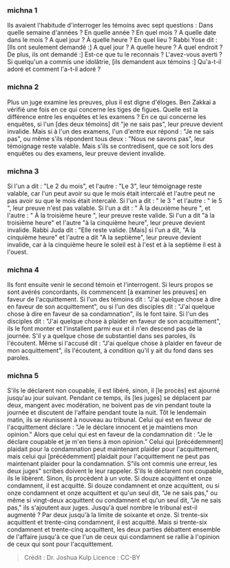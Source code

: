 
### michna 1
Ils avaient l'habitude d'interroger les témoins avec sept questions :  Dans quelle semaine d'années ? En quelle année ?  En quel mois ?  A quelle date dans le mois ?  A quel jour ?  À quelle heure ?  En quel lieu ? Rabbi Yose dit :  [Ils ont seulement demandé :] A quel jour ?  A quelle heure ?  A quel endroit ? De plus, ils ont demandé :] Est-ce que tu le reconnais ?  L'avez-vous averti ? Si quelqu'un a commis une idolâtrie, [ils demandent aux témoins :] Qu'a-t-il adoré et comment l'a-t-il adoré ?

### michna 2
Plus un juge examine les preuves, plus il est digne d'éloges. Ben Zakkai a vérifié une fois en ce qui concerne les tiges de figues. Quelle est la différence entre les enquêtes et les examens ? En ce qui concerne les enquêtes, si l'un [des deux témoins] dit "je ne sais pas", leur preuve devient invalide. Mais si à l'un des examens, l'un d'entre eux répond : "Je ne sais pas", ou même s'ils répondent tous deux : "Nous ne savons pas", leur témoignage reste valable. Mais s'ils se contredisent, que ce soit lors des enquêtes ou des examens, leur preuve devient invalide.

### michna 3
Si l'un a dit : "Le 2 du mois", et l'autre : "Le 3", leur témoignage reste valable, car l'un peut avoir su que le mois était intercalé et l'autre peut ne pas avoir su que le mois était intercalé. Si l'un a dit : " le 3 " et l'autre : " le 5 ", leur preuve n'est pas valable. Si l'un a dit : " À la deuxième heure ", et l'autre : " À la troisième heure ", leur preuve reste valide. Si l'un a dit "à la troisième heure" et l'autre "à la cinquième heure", leur preuve devient invalide. Rabbi Juda dit :  "Elle reste valide.  [Mais] si l'un a dit, "A la cinquième heure" et l'autre a dit "A la septième", leur preuve devient invalide, car à la cinquième heure le soleil est à l'est et à la septième il est à l'ouest.

### michna 4
Ils font ensuite venir le second témoin et l'interrogent. Si leurs propos se sont avérés concordants, ils commencent [à examiner les preuves] en faveur de l'acquittement. Si l'un des témoins dit : "J'ai quelque chose à dire en faveur de son acquittement", ou si l'un des disciples dit : "J'ai quelque chose à dire en faveur de sa condamnation", ils le font taire. Si l'un des disciples dit : "J'ai quelque chose à plaider en faveur de son acquittement", ils le font monter et l'installent parmi eux et il n'en descend pas de la journée. S'il y a quelque chose de substantiel dans ses paroles, ils l'écoutent. Même si l'accusé dit : "J'ai quelque chose à plaider en faveur de mon acquittement", ils l'écoutent, à condition qu'il y ait du fond dans ses paroles.

### michna 5
S'ils le déclarent non coupable, il est libéré, sinon, il [le procès] est ajourné jusqu'au jour suivant. Pendant ce temps, ils [les juges] se déplacent par deux, mangent avec modération, ne boivent pas de vin pendant toute la journée et discutent de l'affaire pendant toute la nuit. Tôt le lendemain matin, ils se réunissent à nouveau au tribunal. Celui qui est en faveur de l'acquittement déclare : "Je le déclare innocent et je maintiens mon opinion." Alors que celui qui est en faveur de la condamnation dit : "Je le déclare coupable et je m'en tiens à mon opinion." Celui qui [précédemment] plaidait pour la condamnation peut maintenant plaider pour l'acquittement, mais celui qui [précédemment] plaidait pour l'acquittement ne peut pas maintenant plaider pour la condamnation. S"ils ont commis une erreur, les deux juges" scribes doivent le leur rappeler. S'ils le déclarent non coupable, ils le libèrent. Sinon, ils procèdent à un vote. Si douze acquittent et onze condamnent, il est acquitté. Si douze condamnent et onze acquittent, ou si onze condamnent et onze acquittent et qu'un seul dit, "Je ne sais pas," ou même si vingt-deux acquittent ou condamnent et qu'un seul dit, "Je ne sais pas," ils s'ajoutent aux juges. Jusqu'à quel nombre le tribunal est-il augmenté ? Par deux jusqu'à la limite de soixante et onze. Si trente-six acquittent et trente-cinq condamnent, il est acquitté. Mais si trente-six condamnent et trente-cinq acquittent, les deux parties débattent ensemble de l'affaire jusqu'à ce que l'un de ceux qui condamnent se rallie à l'opinion de ceux qui sont pour l'acquittement.

>Crédit : Dr. Joshua Kulp
>Licence : CC-BY